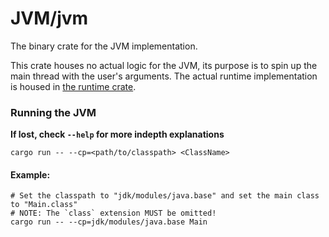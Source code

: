 # JVM/jvm

The binary crate for the JVM implementation.

This crate houses no actual logic for the JVM, its purpose is to spin up the main thread with the user's
arguments. The actual runtime implementation is housed in [the runtime crate](../runtime).

### Running the JVM

**If lost, check `--help` for more indepth explanations**

```console
cargo run -- --cp=<path/to/classpath> <ClassName>
```

#### Example:

```console
# Set the classpath to "jdk/modules/java.base" and set the main class to "Main.class"
# NOTE: The `class` extension MUST be omitted!
cargo run -- --cp=jdk/modules/java.base Main
```